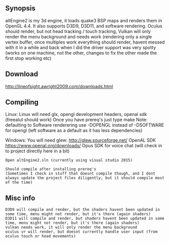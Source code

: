 ## Synopsis

altEngine2 is my 3d engine, it loads quake3 BSP maps and renders them in OpenGL 4.4. It also supports D3D9, D3D11, and software rendering. Oculus should render, but not head tracking / touch tracking, Vulkan will only render the menu background and needs work (rendering only a single vertex buffer, once multiples work everything should render, havent messed with it in a while and back when I did the driver support was very spotty (works on one machine, not the other, changes to fix the other made the first stop working etc)

## Download

http://lineofsight.awright2009.com/downloads.html

## Compiling

Linux:
	Linux will need glx, opengl development headers, openal sdk (freealut should work)
	Once you have prereq's just type make
	Note: defaulting to Software renderering use -DOPENGL instead of -DSOFTWARE for opengl (left software as a default as it has less dependencies)

Windows:
	You will need glew:
		http://glew.sourceforge.net/
	OpenAL SDK
		https://www.openal.org/downloads/
	Opus SDK for voice chat (will check in to project directly here in a bit)

	Open altEngine2.sln (currently using visual studio 2015)

	Should compile after installing prereq's
	(Sometimes I check in stuff that doesnt compile though, and I dont always update the project files diligently, but it should compile most of the time)


## Misc info

	D3D9 will compile and render, but the shaders havent been updated in some time, menu might not render, but it's there (again shaders)
	D3D11 will compile and render, but shaders havent been updated in some time, menu might not render, but it's there (again shaders)
	vulkan needs work, it will only render the menu background
	oculus vr will render, but doesnt currently handle user input (from oculus touch or head movements)
